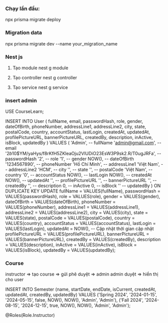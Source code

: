 ### Chạy lần đầu: 

npx prisma migrate deploy


### Migration data

npx prisma migrate dev --name your_migration_name



### Nest js
1. Tạo module
nest g module <module-name>

2. Tạo controller
nest g controller <controller-name>

3. Tạo service
nest g service <service-name>


### insert admin
USE CourseLearn;

INSERT INTO User
(
  fullName,
  email,
  passwordHash,
  role,
  gender,
  dateOfBirth,
  phoneNumber,
  addressLine1,
  addressLine2,
  city,
  state,
  postalCode,
  country,
  accountStatus,
  lastLogin,
  createdAt,
  updatedAt,
  profilePictureURL,
  bannerPictureURL,
  createdBy,
  description,
  inActive,
  isBlock,
  updatedBy
)
VALUES
(
  'Admin',                       -- fullName
  'admin@gmail.com',             -- email
  '$2b$10$YM/yaHys/f8rKfH5ZKleaOju2VlUDiO23EsW3P9sk2.R/T0ugJRFa', -- passwordHash
  '2',                           -- role
  '1',                           -- gender
  NOW(),                        -- dateOfBirth
  '1234567890',                 -- phoneNumber
  'Hồ Chí Minh',                 -- addressLine1
  'Việt Nam',                   -- addressLine2
  'HCM',                        -- city
  '',                            -- state
  '',                            -- postalCode
  'Việt Nam',                   -- country
  '0',                           -- accountStatus
  NOW(),                        -- lastLogin
  NOW(),                        -- createdAt
  NOW(),                        -- updatedAt
  '',                            -- profilePictureURL
  '',                            -- bannerPictureURL
  '',                            -- createdBy
  '',                            -- description
  0,                             -- inActive
  0,                             -- isBlock
  ''                             -- updatedBy
)
ON DUPLICATE KEY UPDATE
  fullName = VALUES(fullName),
  passwordHash = VALUES(passwordHash),
  role = VALUES(role),
  gender = VALUES(gender),
  dateOfBirth = VALUES(dateOfBirth),
  phoneNumber = VALUES(phoneNumber),
  addressLine1 = VALUES(addressLine1),
  addressLine2 = VALUES(addressLine2),
  city = VALUES(city),
  state = VALUES(state),
  postalCode = VALUES(postalCode),
  country = VALUES(country),
  accountStatus = VALUES(accountStatus),
  lastLogin = VALUES(lastLogin),
  updatedAt = NOW(),  -- Cập nhật thời gian cập nhật
  profilePictureURL = VALUES(profilePictureURL),
  bannerPictureURL = VALUES(bannerPictureURL),
  createdBy = VALUES(createdBy),
  description = VALUES(description),
  inActive = VALUES(inActive),
  isBlock = VALUES(isBlock),
  updatedBy = VALUES(updatedBy);



### Course

instructor => tạo course => gửi phê duyệt => admin
admin duyệt => hiển thị cho user

INSERT INTO Semester (name, startDate, endDate, isCurrent, createdAt, updatedAt, createdBy, updatedBy)
VALUES 
  ('Spring 2024', '2024-01-15', '2024-05-15', false, NOW(), NOW(), 'Admin', 'Admin'),
  ('Fall 2024', '2024-08-15', '2024-12-15', true, NOW(), NOW(), 'Admin', 'Admin');


@Roles(Role.Instructor)